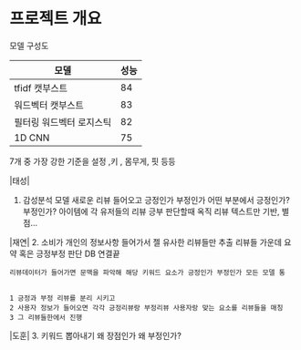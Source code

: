 # 프로젝트 개요

모델 구성도


|모델 |성능|
|-----|----|
|tfidf 캣부스트|84|
|워드벡터 캣부스트|83
|필터링 워드벡터 로지스틱|82|
|1D CNN|75|


7개 중 가장 강한 기준을 설정 ,키 , 몸무게, 핏 등등

|태성|
1. 감성분석 모델 새로운 리뷰 들어오고 긍정인가 부정인가 어떤 부분에서 긍정인가? 부정인가?
    아이템에 각 유저들의 리뷰 
    긍부 판단할때 옥직 리뷰 텍스트만 기반, 별점...       

|재연|
2. 소비가 개인의 정보사항 들어가서 젤 유사한 리뷰들만 추출 리뷰들 가운데 요약 혹은 긍정부정 판단 
    DB 연결끝
    
    리뷰데이터가 들어가면 문맥을 파악해 해당 키워드 요소가 긍정인가 부정인가 모든 모델 통
    
     
    1 긍정과 부정 리뷰를 분리 시키고 
    2 사용자 정보가 들어오면 각각 긍정리뷰랑 부정리뷰 사용자랑 맞는 요소를 리뷰들을 매칭
    3 그 리뷰들한에서 진행
    
|도훈|
3. 키워드 뽑아내기 왜 장점인가 왜 부정인가?
